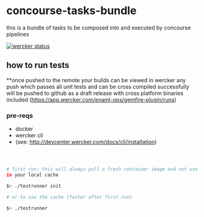 # concourse-tasks-bundle
this is a bundle of tasks to be composed into and executed by concourse pipelines

[![wercker
status](https://app.wercker.com/status/b7264dfb225630a0cfefbcc8c41a8062/s/master
"wercker
status")](https://app.wercker.com/project/byKey/b7264dfb225630a0cfefbcc8c41a8062)


## how to run tests
**once pushed to the remote your builds can be viewed in wercker
any push which passes all unit tests and can be cross compiled successfully will
be pushed to github as a draft release with cross platform binaries included
(https://app.wercker.com/enaml-ops/gemfire-plugin/runs)
### pre-reqs
  - docker
  - wercker cli 
  - (see: http://devcenter.wercker.com/docs/cli/installation)

```bash



# first run: this will always pull a fresh container image and not use anything
in your local cache

$> ./testrunner init

# or to use the cache (faster after first run)

$> ./testrunner

```
